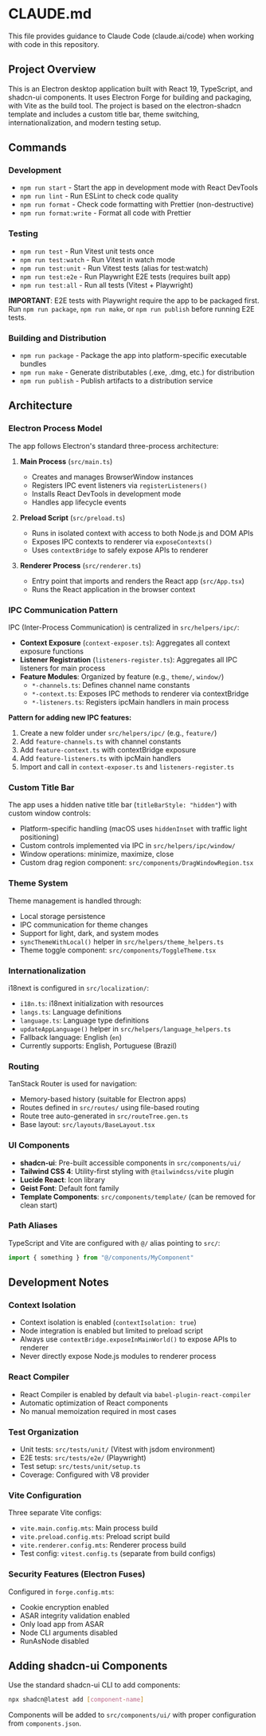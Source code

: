 # CLAUDE.md

This file provides guidance to Claude Code (claude.ai/code) when working with code in this repository.

## Project Overview

This is an Electron desktop application built with React 19, TypeScript, and shadcn-ui components. It uses Electron Forge for building and packaging, with Vite as the build tool. The project is based on the electron-shadcn template and includes a custom title bar, theme switching, internationalization, and modern testing setup.

## Commands

### Development
- `npm run start` - Start the app in development mode with React DevTools
- `npm run lint` - Run ESLint to check code quality
- `npm run format` - Check code formatting with Prettier (non-destructive)
- `npm run format:write` - Format all code with Prettier

### Testing
- `npm run test` - Run Vitest unit tests once
- `npm run test:watch` - Run Vitest in watch mode
- `npm run test:unit` - Run Vitest tests (alias for test:watch)
- `npm run test:e2e` - Run Playwright E2E tests (requires built app)
- `npm run test:all` - Run all tests (Vitest + Playwright)

**IMPORTANT**: E2E tests with Playwright require the app to be packaged first. Run `npm run package`, `npm run make`, or `npm run publish` before running E2E tests.

### Building and Distribution
- `npm run package` - Package the app into platform-specific executable bundles
- `npm run make` - Generate distributables (.exe, .dmg, etc.) for distribution
- `npm run publish` - Publish artifacts to a distribution service

## Architecture

### Electron Process Model

The app follows Electron's standard three-process architecture:

1. **Main Process** (`src/main.ts`)
   - Creates and manages BrowserWindow instances
   - Registers IPC event listeners via `registerListeners()`
   - Installs React DevTools in development mode
   - Handles app lifecycle events

2. **Preload Script** (`src/preload.ts`)
   - Runs in isolated context with access to both Node.js and DOM APIs
   - Exposes IPC contexts to renderer via `exposeContexts()`
   - Uses `contextBridge` to safely expose APIs to renderer

3. **Renderer Process** (`src/renderer.ts`)
   - Entry point that imports and renders the React app (`src/App.tsx`)
   - Runs the React application in the browser context

### IPC Communication Pattern

IPC (Inter-Process Communication) is centralized in `src/helpers/ipc/`:

- **Context Exposure** (`context-exposer.ts`): Aggregates all context exposure functions
- **Listener Registration** (`listeners-register.ts`): Aggregates all IPC listeners for main process
- **Feature Modules**: Organized by feature (e.g., `theme/`, `window/`)
  - `*-channels.ts`: Defines channel name constants
  - `*-context.ts`: Exposes IPC methods to renderer via contextBridge
  - `*-listeners.ts`: Registers ipcMain handlers in main process

**Pattern for adding new IPC features:**
1. Create a new folder under `src/helpers/ipc/` (e.g., `feature/`)
2. Add `feature-channels.ts` with channel constants
3. Add `feature-context.ts` with contextBridge exposure
4. Add `feature-listeners.ts` with ipcMain handlers
5. Import and call in `context-exposer.ts` and `listeners-register.ts`

### Custom Title Bar

The app uses a hidden native title bar (`titleBarStyle: "hidden"`) with custom window controls:
- Platform-specific handling (macOS uses `hiddenInset` with traffic light positioning)
- Custom controls implemented via IPC in `src/helpers/ipc/window/`
- Window operations: minimize, maximize, close
- Custom drag region component: `src/components/DragWindowRegion.tsx`

### Theme System

Theme management is handled through:
- Local storage persistence
- IPC communication for theme changes
- Support for light, dark, and system modes
- `syncThemeWithLocal()` helper in `src/helpers/theme_helpers.ts`
- Theme toggle component: `src/components/ToggleTheme.tsx`

### Internationalization

i18next is configured in `src/localization/`:
- `i18n.ts`: i18next initialization with resources
- `langs.ts`: Language definitions
- `language.ts`: Language type definitions
- `updateAppLanguage()` helper in `src/helpers/language_helpers.ts`
- Fallback language: English (`en`)
- Currently supports: English, Portuguese (Brazil)

### Routing

TanStack Router is used for navigation:
- Memory-based history (suitable for Electron apps)
- Routes defined in `src/routes/` using file-based routing
- Route tree auto-generated in `src/routeTree.gen.ts`
- Base layout: `src/layouts/BaseLayout.tsx`

### UI Components

- **shadcn-ui**: Pre-built accessible components in `src/components/ui/`
- **Tailwind CSS 4**: Utility-first styling with `@tailwindcss/vite` plugin
- **Lucide React**: Icon library
- **Geist Font**: Default font family
- **Template Components**: `src/components/template/` (can be removed for clean start)

### Path Aliases

TypeScript and Vite are configured with `@/` alias pointing to `src/`:
```typescript
import { something } from "@/components/MyComponent"
```

## Development Notes

### Context Isolation

- Context isolation is enabled (`contextIsolation: true`)
- Node integration is enabled but limited to preload script
- Always use `contextBridge.exposeInMainWorld()` to expose APIs to renderer
- Never directly expose Node.js modules to renderer process

### React Compiler

- React Compiler is enabled by default via `babel-plugin-react-compiler`
- Automatic optimization of React components
- No manual memoization required in most cases

### Test Organization

- Unit tests: `src/tests/unit/` (Vitest with jsdom environment)
- E2E tests: `src/tests/e2e/` (Playwright)
- Test setup: `src/tests/unit/setup.ts`
- Coverage: Configured with V8 provider

### Vite Configuration

Three separate Vite configs:
- `vite.main.config.mts`: Main process build
- `vite.preload.config.mts`: Preload script build
- `vite.renderer.config.mts`: Renderer process build
- Test config: `vitest.config.ts` (separate from build configs)

### Security Features (Electron Fuses)

Configured in `forge.config.mts`:
- Cookie encryption enabled
- ASAR integrity validation enabled
- Only load app from ASAR
- Node CLI arguments disabled
- RunAsNode disabled

## Adding shadcn-ui Components

Use the standard shadcn-ui CLI to add components:
```bash
npx shadcn@latest add [component-name]
```

Components will be added to `src/components/ui/` with proper configuration from `components.json`.

